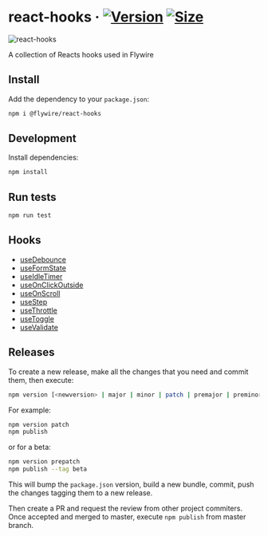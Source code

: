 # react-hooks &middot; [<img alt="Version" src="https://img.shields.io/npm/v/@flywire/react-hooks.svg">](https://www.npmjs.com/package/@flywire/react-hooks) [<img alt="Size" src="https://img.shields.io/bundlephobia/min/@flywire/react-hooks">](https://bundlephobia.com/result?p=@flywire/react-hooks)

![react-hooks](https://p43.f3.n0.cdn.getcloudapp.com/items/KouBAgwO/fly-hooks.png?v=f90b5de7d97396f9883cfc17d0784516)

A collection of Reacts hooks used in Flywire

## Install

Add the dependency to your `package.json`:

```bash
npm i @flywire/react-hooks
```

## Development

Install dependencies:

```javascript
npm install
```

## Run tests

```sh
npm run test
```

## Hooks

- [useDebounce](src/useDebounce/README.md)
- [useFormState](src/useFormState/README.md)
- [useIdleTimer](src/useIdleTimer/README.md)
- [useOnClickOutside](src/useOnClickOutside/README.md)
- [useOnScroll](src/useOnScroll/README.md)
- [useStep](src/useStep/README.md)
- [useThrottle](src/useThrottle/README.md)
- [useToggle](src/useToggle/README.md)
- [useValidate](src/useValidate/README.md)

## Releases

To create a new release, make all the changes that you need and commit them,
then execute:

```bash
npm version [<newversion> | major | minor | patch | premajor | preminor | prepatch | prerelease | from-git]
```

For example:

```bash
npm version patch
npm publish
```

or for a beta:

```bash
npm version prepatch
npm publish --tag beta
```

This will bump the `package.json` version, build a new bundle, commit, push the
changes tagging them to a new release.

Then create a PR and request the review from other project commiters. Once
accepted and merged to master, execute `npm publish` from master branch.
